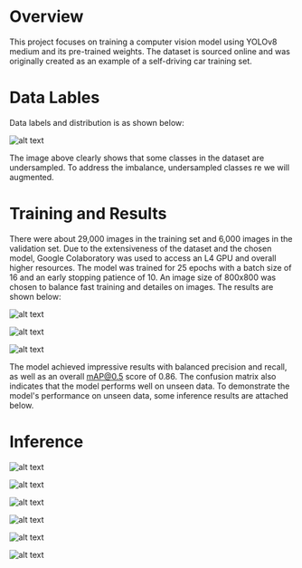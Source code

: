 # Overview

This project focuses on training a computer vision model using YOLOv8 medium and its pre-trained weights. The dataset is sourced online and was originally created as an example of a self-driving car training set.

# Data Lables

Data labels and distribution is as shown below:

![alt text](Training_Graphs/labels.jpg)

The image above clearly shows that some classes in the dataset are undersampled. To address the imbalance, undersampled classes re we will augmented.

# Training and Results

There were about 29,000 images in the training set and 6,000 images in the validation set. Due to the extensiveness of the dataset and the chosen model, Google Colaboratory was used to access an L4 GPU and overall higher resources. The model was trained for 25 epochs with a batch size of 16 and an early stopping patience of 10. An image size of 800x800 was chosen to balance fast training and detailes on images. The results are shown below:

![alt text](Training_Graphs/results.png)

![alt text](Training_Graphs/confusion_matrix.png)

![alt text](Training_Graphs/PR_curve.png)

The model achieved impressive results with balanced precision and recall, as well as an overall mAP@0.5 score of 0.86. The confusion matrix also indicates that the model performs well on unseen data. To demonstrate the model's performance on unseen data, some inference results are attached below.

# Inference

![alt text](Inference_Outputs/output_image_1.jpg)

![alt text](Inference_Outputs/output_image_2.jpg)

![alt text](Inference_Outputs/output_image_3.jpg)

![alt text](Inference_Outputs/output_image_4.jpg)

![alt text](Inference_Outputs/output_image_5.jpg)

![alt text](Inference_Outputs/output_image_6.jpg)